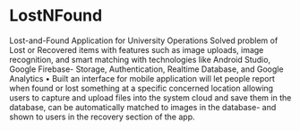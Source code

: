 # LostNFound
Lost-and-Found Application for University Operations
Solved problem of Lost or Recovered items with features such as image uploads, image recognition, and smart matching with technologies like Android Studio, Google Firebase- Storage, Authentication, Realtime Database, and Google Analytics
• Built an interface for mobile application will let people report when found or lost something at a specific concerned location
allowing users to capture and upload files into the system cloud and save them in the database, can be automatically matched to images in the database- and shown to users in the recovery section of the app.
